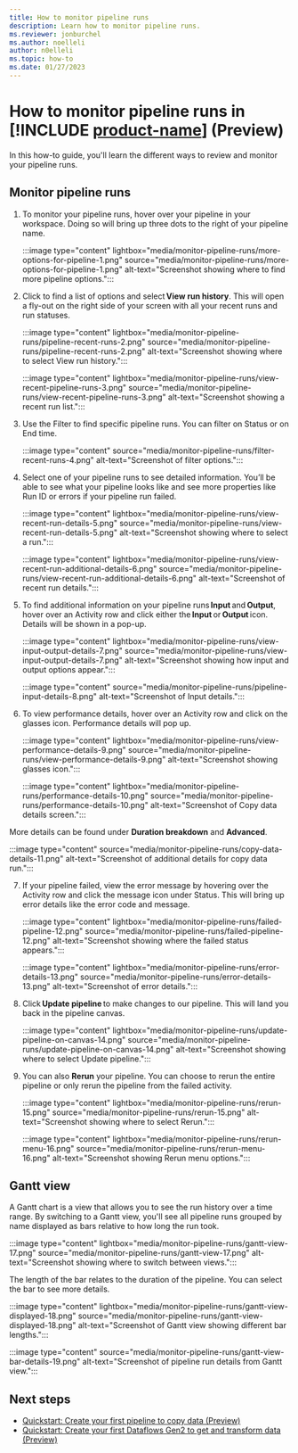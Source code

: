 ```yaml
---
title: How to monitor pipeline runs
description: Learn how to monitor pipeline runs.
ms.reviewer: jonburchel
ms.author: noelleli
author: n0elleli
ms.topic: how-to 
ms.date: 01/27/2023
---
```


# How to monitor pipeline runs in [!INCLUDE [product-name](../includes/product-name.md)] (Preview)

In this how-to guide, you'll learn the different ways to review and monitor your pipeline runs.

## Monitor pipeline runs

1. To monitor your pipeline runs, hover over your pipeline in your workspace. Doing so will bring up three dots to the right of your pipeline name.

   :::image type="content" lightbox="media/monitor-pipeline-runs/more-options-for-pipeline-1.png" source="media/monitor-pipeline-runs/more-options-for-pipeline-1.png" alt-text="Screenshot showing where to find more pipeline options.":::

2. Click to find a list of options and select **View run history**. This will open a fly-out on the right side of your screen with all your recent runs and run statuses.

   :::image type="content" lightbox="media/monitor-pipeline-runs/pipeline-recent-runs-2.png" source="media/monitor-pipeline-runs/pipeline-recent-runs-2.png" alt-text="Screenshot showing where to select View run history.":::

   :::image type="content" lightbox="media/monitor-pipeline-runs/view-recent-pipeline-runs-3.png" source="media/monitor-pipeline-runs/view-recent-pipeline-runs-3.png" alt-text="Screenshot showing a recent run list.":::

3. Use the Filter to find specific pipeline runs. You can filter on Status or on End time.

   :::image type="content" source="media/monitor-pipeline-runs/filter-recent-runs-4.png" alt-text="Screenshot of filter options.":::

4. Select one of your pipeline runs to see detailed information. You’ll be able to see what your pipeline looks like and see more properties like Run ID or errors if your pipeline run failed.

   :::image type="content" lightbox="media/monitor-pipeline-runs/view-recent-run-details-5.png" source="media/monitor-pipeline-runs/view-recent-run-details-5.png" alt-text="Screenshot showing where to select a run.":::

   :::image type="content" lightbox="media/monitor-pipeline-runs/view-recent-run-additional-details-6.png" source="media/monitor-pipeline-runs/view-recent-run-additional-details-6.png" alt-text="Screenshot of recent run details.":::

5. To find additional information on your pipeline runs **Input** and **Output**, hover over an Activity row and click either the **Input** or **Output** icon. Details will be shown in a pop-up.

   :::image type="content" lightbox="media/monitor-pipeline-runs/view-input-output-details-7.png" source="media/monitor-pipeline-runs/view-input-output-details-7.png" alt-text="Screenshot showing how input and output options appear.":::

   :::image type="content" source="media/monitor-pipeline-runs/pipeline-input-details-8.png" alt-text="Screenshot of Input details.":::

6. To view performance details, hover over an Activity row and click on the glasses icon. Performance details will pop up.

   :::image type="content" lightbox="media/monitor-pipeline-runs/view-performance-details-9.png" source="media/monitor-pipeline-runs/view-performance-details-9.png" alt-text="Screenshot showing glasses icon.":::

   :::image type="content" lightbox="media/monitor-pipeline-runs/performance-details-10.png" source="media/monitor-pipeline-runs/performance-details-10.png" alt-text="Screenshot of Copy data details screen.":::

More details can be found under **Duration breakdown** and **Advanced**.  

:::image type="content" source="media/monitor-pipeline-runs/copy-data-details-11.png" alt-text="Screenshot of additional details for copy data run.":::

7. If your pipeline failed, view the error message by hovering over the Activity row and click the message icon under Status. This will bring up error details like the error code and message.

   :::image type="content" lightbox="media/monitor-pipeline-runs/failed-pipeline-12.png" source="media/monitor-pipeline-runs/failed-pipeline-12.png" alt-text="Screenshot showing where the failed status appears.":::

   :::image type="content" lightbox="media/monitor-pipeline-runs/error-details-13.png" source="media/monitor-pipeline-runs/error-details-13.png" alt-text="Screenshot of error details.":::

8. Click **Update pipeline** to make changes to our pipeline. This will land you back in the pipeline canvas.

   :::image type="content" lightbox="media/monitor-pipeline-runs/update-pipeline-on-canvas-14.png" source="media/monitor-pipeline-runs/update-pipeline-on-canvas-14.png" alt-text="Screenshot showing where to select Update pipeline.":::

9. You can also **Rerun** your pipeline. You can choose to rerun the entire pipeline or only rerun the pipeline from the failed activity.  

   :::image type="content" lightbox="media/monitor-pipeline-runs/rerun-15.png" source="media/monitor-pipeline-runs/rerun-15.png" alt-text="Screenshot showing where to select Rerun.":::

   :::image type="content" lightbox="media/monitor-pipeline-runs/rerun-menu-16.png" source="media/monitor-pipeline-runs/rerun-menu-16.png" alt-text="Screenshot showing Rerun menu options.":::

## Gantt view

A Gantt chart is a view that allows you to see the run history over a time range. By switching to a Gantt view, you'll see all pipeline runs grouped by name displayed as bars relative to how long the run took.

:::image type="content" lightbox="media/monitor-pipeline-runs/gantt-view-17.png" source="media/monitor-pipeline-runs/gantt-view-17.png" alt-text="Screenshot showing where to switch between views.":::

The length of the bar relates to the duration of the pipeline. You can select the bar to see more details.

:::image type="content" lightbox="media/monitor-pipeline-runs/gantt-view-displayed-18.png" source="media/monitor-pipeline-runs/gantt-view-displayed-18.png" alt-text="Screenshot of Gantt view showing different bar lengths.":::

:::image type="content" source="media/monitor-pipeline-runs/gantt-view-bar-details-19.png" alt-text="Screenshot of pipeline run details from Gantt view.":::

## Next steps

- [Quickstart: Create your first pipeline to copy data (Preview)](create-first-pipeline.md)
- [Quickstart: Create your first Dataflows Gen2 to get and transform data (Preview)](create-first-dataflow-gen2.md)
